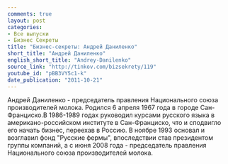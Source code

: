```yaml
---
comments: true
layout: post
categories:
- Все выпуски
- Бизнес Секреты
title: "Бизнес-секреты: Андрей Даниленко"
short_title: "Андрей Даниленко"
english_short_title: "Andrey-Danilenko"
source_link: "http://tinkov.com/bizsekrety/119"
youtube_id: "pBB3VY5c1-k"
date_publication: "2011-10-21"
---
```

Андрей Даниленко - председатель правления Национального союза производителей молока. Родился 6 апреля 1967 года в городе Сан-Франциско.В 1986-1989 годах руководил курсами русского языка в американо-российском институте в Сан-Франциско, что и сподвигло его начать бизнес, переехав в Россию. В ноябре 1993  основал и возглавил фонд "Русские фермы", впоследствии став президентом группы компаний, а с июня 2008 года - председатель правления Национального союза производителей молока.

